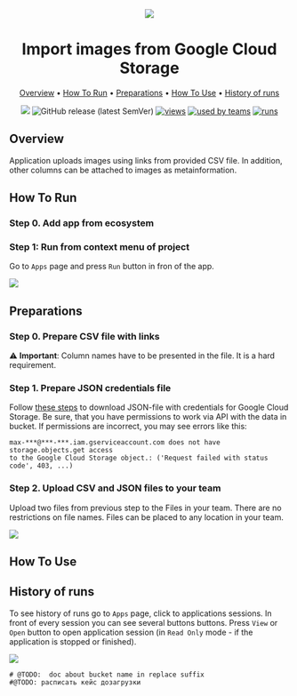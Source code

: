 <div align="center" markdown>

<img src="https://i.imgur.com/MwQqR5r.png"/>

# Import images from Google Cloud Storage

<p align="center">

  <a href="#Overview">Overview</a> •
  <a href="#How-To-Run">How To Run</a> •
  <a href="#Preparations">Preparations</a> •
  <a href="#How-To-Use">How To Use</a> •
  <a href="#History-Of-Runs">History of runs</a>
</p>

[![](https://img.shields.io/badge/slack-chat-green.svg?logo=slack)](https://supervise.ly/slack)
![GitHub release (latest SemVer)](https://img.shields.io/github/v/release/supervisely-ecosystem/import-from-google-cloud-storage)
[![views](https://app.supervise.ly/public/api/v3/ecosystem.counters?repo=supervisely-ecosystem/import-from-google-cloud-storage&counter=views&label=views)](https://supervise.ly)
[![used by teams](https://app.supervise.ly/public/api/v3/ecosystem.counters?repo=supervisely-ecosystem/import-from-google-cloud-storage&counter=downloads&label=used%20by%20teams)](https://supervise.ly)
[![runs](https://app.supervise.ly/public/api/v3/ecosystem.counters?repo=supervisely-ecosystem/import-from-google-cloud-storage&counter=runs&label=runs&123)](https://supervise.ly)

</div>

## Overview

Application uploads images using links from provided CSV file. In addition, other columns can be attached to images as metainformation. 

## How To Run

### Step 0. Add app from ecosystem

### Step 1: Run from context menu of project

Go to `Apps` page and press `Run` button in fron of the app.

<img src="https://i.imgur.com/2HciaQv.png"/>

## Preparations

### Step 0. Prepare CSV file with links
⚠️ **Important**: Column names have to be presented in the file. It is a hard requirement.  

### Step 1. Prepare JSON credentials file

Follow [these steps](https://cloud.google.com/docs/authentication/getting-started) to download JSON-file with credentials for Google Cloud Storage. Be sure, that you have permissions to work via API with the data in bucket. If permissions are incorrect, you may see errors like this:

```
max-***@***-***.iam.gserviceaccount.com does not have storage.objects.get access 
to the Google Cloud Storage object.: ('Request failed with status code', 403, ...)
```

### Step 2. Upload CSV and JSON files to your team

Upload two files from previous step to the Files in your team. There are no restrictions on file names. Files can be placed to any location in your team.

<img src="https://i.imgur.com/9zrIqY3.png"/>

## How To Use

## History of runs

To see history of runs go to `Apps` page, click to applications sessions. In front of every session you can see several buttons buttons. Press `View` or `Open` button to open application session (in `Read Only` mode - if the application is stopped or finished).

<img src="https://i.imgur.com/WwdUXe4.png"/>

    # @TODO:  doc about bucket name in replace suffix
    #@TODO: расписать кейс дозагрузки
